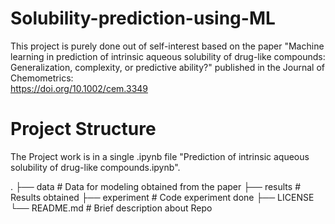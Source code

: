 # Solubility-prediction-using-ML

This project is purely done out of self-interest based on the paper 
"Machine learning in prediction of intrinsic aqueous solubility of drug-like compounds: Generalization, complexity, or predictive ability?" 
published in the Journal of Chemometrics:  
https://doi.org/10.1002/cem.3349


# Project Structure

The Project work is in a single .ipynb file "Prediction of intrinsic aqueous solubility of drug-like compounds.ipynb".

.
├── data                 # Data for modeling obtained from the paper
├── results              # Results obtained 
├── experiment           # Code experiment done
├── LICENSE
└── README.md            # Brief description about Repo

